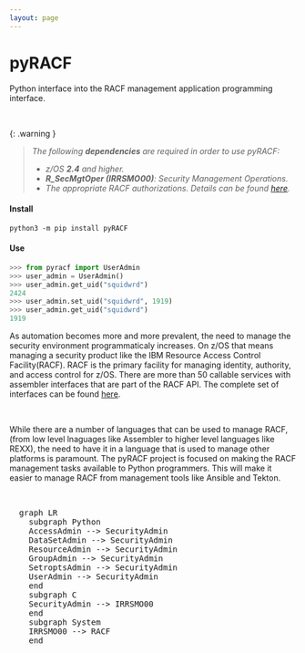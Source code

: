 ```yaml
---
layout: page
---
```


<h1>pyRACF</h1>

Python interface into the RACF management application programming interface.

&nbsp;

{: .warning }
> _The following **dependencies** are required in order to use pyRACF:_
> * _z/OS **2.4** and higher._
> * _**R_SecMgtOper (IRRSMO00)**: Security Management Operations._
> * _The appropriate RACF authorizations. Details can be found [here](https://www.ibm.com/docs/en/zos/2.3.0?topic=operations-racf-authorization)._

#### Install

```shell
python3 -m pip install pyRACF
```

#### Use

```python
>>> from pyracf import UserAdmin
>>> user_admin = UserAdmin()
>>> user_admin.get_uid("squidwrd")
2424
>>> user_admin.set_uid("squidwrd", 1919)
>>> user_admin.get_uid("squidwrd")
1919
```

As automation becomes more and more prevalent, the need to manage the security environment programmaticaly increases. On z/OS that means managing a security product like the IBM Resource Access Control Facility(RACF). RACF is the primary facility for managing identity, authority, and access control for z/OS. There are more than 50 callable services with assembler interfaces that are part of the RACF API. The complete set of interfaces can be found [here](http://publibz.boulder.ibm.com/epubs/pdf/ich2d112.pdf).

&nbsp;

While there are a number of languages that can be used to manage RACF, (from low level lnaguages like Assembler to higher level languages like REXX), the need to have it in a language that is used to manage other platforms is paramount. The pyRACF project is focused on making the RACF management tasks available to Python programmers. This will make it easier to manage RACF from management tools like Ansible and Tekton.

&nbsp;

<pre class="mermaid">
  graph LR
    subgraph Python
    AccessAdmin --> SecurityAdmin
    DataSetAdmin --> SecurityAdmin
    ResourceAdmin --> SecurityAdmin
    GroupAdmin --> SecurityAdmin
    SetroptsAdmin --> SecurityAdmin
    UserAdmin --> SecurityAdmin
    end
    subgraph C
    SecurityAdmin --> IRRSMO00
    end
    subgraph System
    IRRSMO00 --> RACF
    end
</pre>
